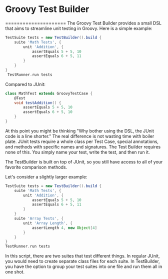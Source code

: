 # Groovy Test Builder 
=====================
The Groovy Test Builder provides a small DSL that aims to streamline unit testing in Groovy.
Here is a simple example:
```groovy
TestSuite tests = new TestBuilder().build {
    suite 'Math Tests', {
        unit 'Addition', {
            assertEquals 5 + 5, 10
            assertEquals 6 + 5, 11
        }
    }
}
 TestRunner.run tests
```

Compared to JUnit:

```groovy
class MathTest extends GroovyTestCase {
    @Test
    void testAddition() {
        assertEquals 5 + 5, 10
        assertEquals 6 + 5, 10
    }
}
```
At this point you might be thinking "Why bother using the DSL, the JUnit code is a line shorter." The real difference is
not wasting time with boiler plate. JUnit tests require a whole class per Test Case, special annotations, and methods with
specific names and signatures. The Test Builder requires none of this. You simply name your test, write the test, and then run it.

The TestBuilder is built on top of JUnit, so you still have access to all of your favorite comparison methods.

Let's consider a slightly larger example:
```groovy
TestSuite tests = new TestBuilder().build {
    suite 'Math Tests', {
        unit 'Addition', {
            assertEquals 5 + 5, 10
            assertEquals 6 + 5, 11
        }
    }
    suite 'Array Tests', {
        unit 'Array Length', {
            assertLength 4, new Object[4]
        }
    }
}
TestRunner.run tests
```

In this script, there are two suites that test different things. In regular JUnit, you would need to create separate
class files for each suite. In TestBuilder, you have the option to group your test suites into one file and run them all
in one shot.